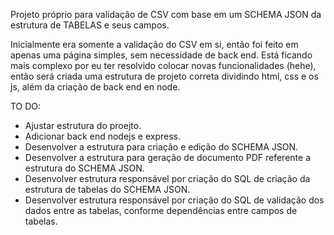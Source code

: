 Projeto próprio para validação de CSV com base em um SCHEMA JSON da estrutura de TABELAS e seus campos.

Inicialmente era somente a validação do CSV em si, então foi feito em apenas uma página simples, sem necessidade de back end.
Está ficando mais complexo por eu ter resolvido colocar novas funcionalidades (hehe), então será criada uma estrutura de projeto correta dividindo html, css e os js, além da criação de back end en node.

TO DO:
* Ajustar estrutura do proejto.
* Adicionar back end nodejs e express.
* Desenvolver a estrutura para criação e edição do SCHEMA JSON.
* Desenvolver a estrutura para geração de documento PDF referente a estrutura do SCHEMA JSON.
* Desenvolver estrutura responsável por criação do SQL de criação da estrutura de tabelas do SCHEMA JSON.
* Desenvolver estrutura responsável por criação do SQL de validação dos dados entre as tabelas, conforme dependências entre campos de tabelas.